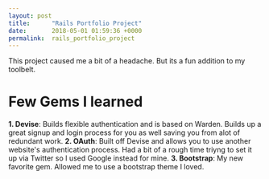 ```yaml
---
layout: post
title:      "Rails Portfolio Project"
date:       2018-05-01 01:59:36 +0000
permalink:  rails_portfolio_project
---
```



This project caused me a bit of a headache. But its a fun addition to my toolbelt. 

# Few Gems I learned
**1. Devise**: Builds flexible authentication and is based on Warden. Builds up a great signup and login process for you as well saving you from alot of redundant work.
**2. OAuth**: Built off Devise and allows you to use another website's authentication process. Had a bit of a rough time triyng to set it up via Twitter so I used Google instead for mine.
**3. Bootstrap**: My new favorite gem. Allowed me to use a bootstrap theme I loved. 
